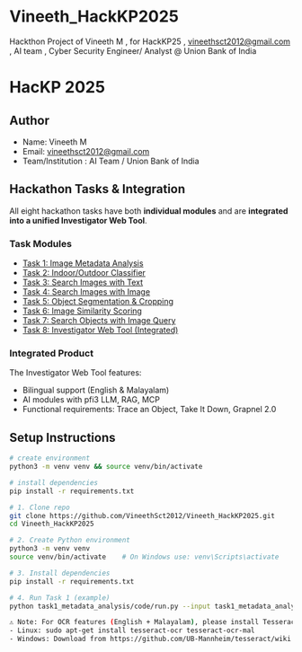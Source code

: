 # Vineeth_HackKP2025
Hackthon Project of Vineeth M , for HackKP25 , vineethsct2012@gmail.com , AI team , Cyber Security Engineer/ Analyst @ Union Bank of India
# HacKP 2025 

##  Author
- Name: Vineeth M
- Email: vineethsct2012@gmail.com
- Team/Institution : AI Team / Union Bank of India

##  Hackathon Tasks & Integration
All eight hackathon tasks have both **individual modules** and are **integrated into a unified Investigator Web Tool**.

###  Task Modules
- [Task 1: Image Metadata Analysis](./task1_metadata_analysis)
- [Task 2: Indoor/Outdoor Classifier](./task2_indoor_outdoor_classifier)
- [Task 3: Search Images with Text](./task3_search_images_text)
- [Task 4: Search Images with Image](./task4_search_images_image)
- [Task 5: Object Segmentation & Cropping](./task5_object_segmentation)
- [Task 6: Image Similarity Scoring](./task6_similarity_scoring)
- [Task 7: Search Objects with Image Query](./task7_search_objects_image_query)
- [Task 8: Investigator Web Tool (Integrated)](./task8_investigator_web_tool)

###  Integrated Product
The Investigator Web Tool features:
- Bilingual support (English & Malayalam)
- AI modules with pfi3 LLM, RAG, MCP
- Functional requirements: Trace an Object, Take It Down, Grapnel 2.0

##  Setup Instructions
```bash
# create environment
python3 -m venv venv && source venv/bin/activate

# install dependencies
pip install -r requirements.txt

# 1. Clone repo
git clone https://github.com/VineethSct2012/Vineeth_HackKP2025.git
cd Vineeth_HackKP2025

# 2. Create Python environment
python3 -m venv venv
source venv/bin/activate    # On Windows use: venv\Scripts\activate

# 3. Install dependencies
pip install -r requirements.txt

# 4. Run Task 1 (example)
python task1_metadata_analysis/code/run.py --input task1_metadata_analysis/sample_input/test.jpg --output task1_metadata_analysis/sample_output/report.json

⚠️ Note: For OCR features (English + Malayalam), please install Tesseract OCR engine:
- Linux: sudo apt-get install tesseract-ocr tesseract-ocr-mal
- Windows: Download from https://github.com/UB-Mannheim/tesseract/wiki
